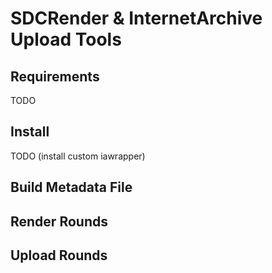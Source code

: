 SDCRender & InternetArchive Upload Tools
========================================

Requirements
------------

TODO

Install
-------

TODO (install custom iawrapper)

Build Metadata File
-------------------

Render Rounds
-------------

Upload Rounds
-------------
